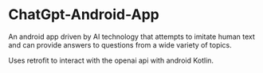 # ChatGpt-Android-App
An android app driven by AI technology that attempts to imitate human text and can provide answers to questions from a wide variety of topics. 

Uses retrofit to interact with the openai api with android Kotlin.
